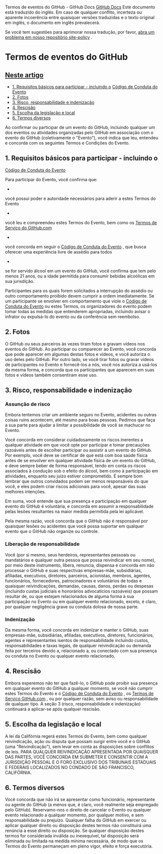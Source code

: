 Termos de eventos do GitHub - GitHub Docs
[GitHub Docs](/pt)
Este documento está traduzido do inglês. Em caso de qualquer conflito, incerteza ou aparente incoerência entre quaisquer versões traduzidas e o texto original em inglês, o documento em inglês prevalecerá.

Se você tem sugestões para aprimorar nossa tradução, por favor,
[abra um problema em nosso repositório site-policy](https://github.com/github/site-policy/issues)
.

# Termos de eventos do GitHub

## [Neste artigo](/github/site-policy/github-event-terms#in-this-article)
- [1. Requisitos básicos para participar - incluindo o](#1-basic-requirements-to-attend---including-the-event-code-of-conduct)
[Código de Conduta do Evento](/pt/articles/github-event-code-of-conduct)
- [2. Fotos](#2-pictures)
- [3. Risco, responsabilidade e indenização](#3-risk-liability-and-indemnity)
- [4. Rescisão](#4-termination)
- [5. Escolha da legislação e local](#5-choice-of-law-and-venue)
- [6. Termos diversos](#6-miscellaneous-terms)

Ao confirmar ou participar de um evento do GitHub, incluindo qualquer um dos eventos ou atividades organizadas pelo GitHub em associação com o evento do GitHub (coletivamente o "Evento"), você indica que leu, entendeu e concorda com os seguintes Termos e Condições do Evento.

## 1. Requisitos básicos para participar - incluindo o
[Código de Conduta do Evento](/pt/articles/github-event-code-of-conduct)

Para participar do Evento, você confirma que:

-
você possui poder e autoridade necessários para aderir a estes Termos do Evento

-
você leu e compreendeu estes Termos do Evento, bem como os
[Termos de Serviço do GitHub.com](/pt/articles/github-terms-of-service)

-
você concorda em seguir o
[Código de Conduta do Evento](/pt/articles/github-event-code-of-conduct)
, que busca oferecer uma experiência livre de assédio para todos

-
se for servido álcool em um evento do GitHub, você confirma que tem pelo menos 21 anos, ou a idade permitida para consumir bebidas alcoólicas em sua jurisdição.

Participantes para os quais forem solicitados a interrupção do assédio ou outro comportamento proibido devem cumprir a ordem imediatamente. Se um participante se envolver em comportamento que viole o
[Código de Conduta do Evento](/pt/articles/github-event-code-of-conduct)
ou estes Termos, os organizadores do evento podem tomar todas as medidas que entenderem apropriadas, incluindo avisar o infrator ou expulsá-lo do evento ou da conferência sem reembolso.

## 2. Fotos

O GitHub ou seus parceiros às vezes tiram fotos e gravam vídeos nos eventos do GitHub. Ao participar ou comparecer ao Evento, você concorda que pode aparecer em algumas destas fotos e vídeos, e você autoriza o uso deles pelo GitHub. Por outro lado, se você tirar fotos ou gravar vídeos de participantes no Evento e fornecê-los a nós, você nos autoriza a usá-los da mesma forma, e concorda que os participantes que aparecem em suas fotos e vídeos também consentiram esse uso.

## 3. Risco, responsabilidade e indenização

### Assunção de risco

Embora tentemos criar um ambiente seguro no Evento, acidentes ou outras coisas ruins acontecem, até mesmo para boas pessoas. Pedimos que faça a sua parte para ajudar a limitar a possibilidade de você se machucar no Evento.

Você concorda em considerar cuidadosamente os riscos inerentes a qualquer atividade em que você opte por participar e tomar precauções razoáveis antes de escolher participar ou assistir a um evento do GitHub. Por exemplo, você deve se certificar de que está com boa saúde física antes de se envolver em qualquer atividade física de um evento do GitHub, e deve sempre beber de forma responsável, tendo em conta os riscos associados à condução sob o efeito do álcool, bem como à participação em atividades, enquanto seu juízo estiver comprometido. É sempre bom lembrar que outros convidados podem ser menos responsáveis do que você, e eles podem criar riscos adicionais para você, apesar das suas melhores intenções.

Em suma, você entende que sua presença e participação em qualquer evento do GitHub é voluntária, e concorda em assumir a responsabilidade pelas lesões resultantes na maior medida permitida pela lei aplicável.

Pela mesma razão, você concorda que o GitHub não é responsável por quaisquer lesões ou acidentes que você possa suportar em qualquer evento que o GitHub não organize ou controle.

### Liberação de responsabilidade

Você (por si mesmo, seus herdeiros, representantes pessoais ou mandatários e qualquer outra pessoa que possa reivindicar em seu nome), por meio deste instrumento, libera, renuncia, dispensa e concorda em não processar o GitHub e suas respectivas empresas-mãe, subsidiárias, afiliadas, executivos, diretores, parceiros, acionistas, membros, agentes, funcionários, fornecedores, patrocinadores e voluntários de todas e quaisquer reivindicações, demandas, causas, danos, perdas ou despesas (incluindo custas judiciais e honorários advocatícios razoáveis) que possam resultar de, ou que estejam relacionados de alguma forma à sua participação no Evento ou em qualquer evento relacionado, exceto, é claro, por qualquer negligência grave ou conduta dolosa de nossa parte.

### Indenização

Da mesma forma, você concorda em indenizar e manter o GitHub, suas empresas-mãe, subsidiárias, afiliadas, executivos, diretores, funcionários, agentes e representantes isentos de responsabilidade incluindo custos, responsabilidades e taxas legais, de qualquer reivindicação ou demanda feita por terceiros devido a, relacionado a, ou conectado com sua presença ou conduta no Evento ou qualquer evento relacionado.

## 4. Rescisão

Embora esperemos não ter que fazê-lo, o GitHub pode proibir sua presença em qualquer evento do GitHub a qualquer momento, se você não cumprir estes Termos do Evento e o
[Código de Conduta do Evento](/pt/articles/github-event-code-of-conduct)
, os
[Termos de Serviço GitHub.com](/pt/articles/github-terms-of-service)
, ou por qualquer razão, sem aviso ou responsabilidade de qualquer tipo. A seção 3 (risco, responsabilidade e indenização) continuará a aplicar-se após qualquer rescisão.

## 5. Escolha da legislação e local

A lei da Califórnia regerá estes Termos do Evento, bem como qualquer reivindicação, ação ou disputa que possam surgir entre você e o GitHub (uma "Reivindicação"), sem levar em conta as disposições sobre conflitos de leis. PARA QUALQUER REIVINDICAÇÃO APRESENTADA POR QUAISQUER DAS PARTES, VOCÊ CONCORDA EM SUBMETER E CONSENTIR COM A JURISDIÇÃO PESSOAL E O FORO EXCLUSIVO DOS TRIBUNAIS ESTADUAIS E FEDERAIS LOCALIZADOS NO CONDADO DE SÃO FRANCISCO, CALIFÓRNIA.

## 6. Termos diversos

Você concorda que não irá se apresentar como funcionário, representante ou agente do GitHub (a menos que, é claro, você realmente seja empregado pelo GitHub). Reservamo-nos o direito de cancelar o Evento ou qualquer evento relacionado a qualquer momento, por qualquer motivo, e sem responsabilidade ou prejuízo. Qualquer falha do GitHub em exercer ou aplicar qualquer direito ou disposição destes termos não constituirá uma renúncia a esse direito ou disposição. Se qualquer disposição destes termos for considerada inválida ou inexequível, tal disposição será eliminada ou limitada na medida mínima necessária, de modo que os Termos do Evento permaneçam em pleno vigor, efeito e força executória.
